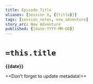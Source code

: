 ```yaml
---
title: Episode Title
aliases: [Session X, {{title}}]
tags: [session_notes, new_adventure]
story_arc: New Adventure
published: {{date:YYYY-MM-DD}}
---
```

# `=this.title`
**{{date}}**

==Don't forget to update metadata!==